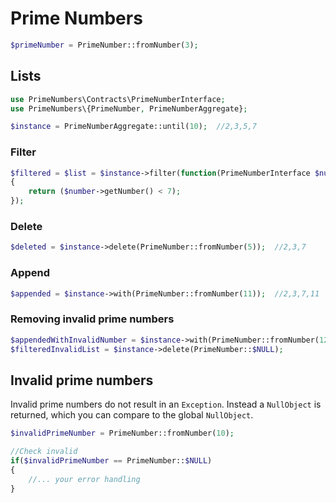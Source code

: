 # Prime Numbers

~~~php
$primeNumber = PrimeNumber::fromNumber(3);
~~~

## Lists

~~~php
use PrimeNumbers\Contracts\PrimeNumberInterface;
use PrimeNumbers\{PrimeNumber, PrimeNumberAggregate};

$instance = PrimeNumberAggregate::until(10);  //2,3,5,7
~~~ 

### Filter  

~~~php 
$filtered = $list = $instance->filter(function(PrimeNumberInterface $number) //2,3,5
{
    return ($number->getNumber() < 7);
}); 
~~~

### Delete

~~~php
$deleted = $instance->delete(PrimeNumber::fromNumber(5));  //2,3,7
~~~

### Append 

~~~php
$appended = $instance->with(PrimeNumber::fromNumber(11));  //2,3,7,11
~~~

### Removing invalid prime numbers 

~~~php
$appendedWithInvalidNumber = $instance->with(PrimeNumber::fromNumber(12));
$filteredInvalidList = $instance->delete(PrimeNumber::$NULL); 
~~~

## Invalid prime numbers

Invalid prime numbers do not result in an `Exception`. Instead 
a `NullObject` is returned, which you can compare to the global `NullObject`. 

~~~php
$invalidPrimeNumber = PrimeNumber::fromNumber(10);

//Check invalid
if($invalidPrimeNumber == PrimeNumber::$NULL)
{
    //... your error handling
}
~~~
